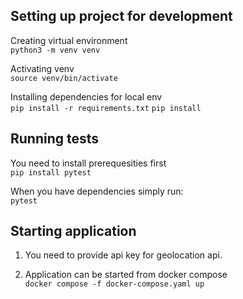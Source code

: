 ## Setting up project for development


Creating virtual environment <br />
`python3 -m venv venv`

Activating venv <br />
`source venv/bin/activate`

Installing dependencies for local env <br />
`pip install -r requirements.txt`
`pip install `

## Running tests

You need to install prerequesities first<br />
`pip install pytest`

When you have dependencies simply run:<br />
`pytest`

## Starting application

1. You need to provide api key for geolocation api.

2. Application can be started from docker compose<br />
`docker compose -f docker-compose.yaml up`

